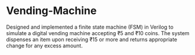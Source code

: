 # Vending-Machine
Designed and implemented a finite state machine (FSM) in Verilog to simulate a digital vending machine accepting ₹5 and ₹10 coins. The system dispenses an item upon receiving ₹15 or more and returns appropriate change for any excess amount.
